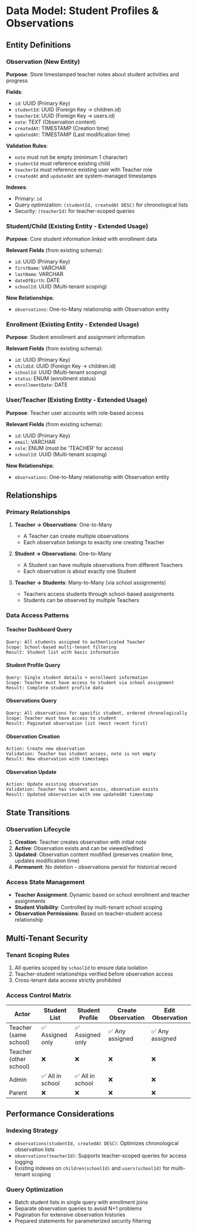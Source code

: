# Data Model: Student Profiles & Observations

## Entity Definitions

### Observation (New Entity)
**Purpose**: Store timestamped teacher notes about student activities and progress

**Fields**:
- `id`: UUID (Primary Key)
- `studentId`: UUID (Foreign Key → children.id)
- `teacherId`: UUID (Foreign Key → users.id)
- `note`: TEXT (Observation content)
- `createdAt`: TIMESTAMP (Creation time)
- `updatedAt`: TIMESTAMP (Last modification time)

**Validation Rules**:
- `note` must not be empty (minimum 1 character)
- `studentId` must reference existing child
- `teacherId` must reference existing user with Teacher role
- `createdAt` and `updatedAt` are system-managed timestamps

**Indexes**:
- Primary: `id`
- Query optimization: `(studentId, createdAt DESC)` for chronological lists
- Security: `(teacherId)` for teacher-scoped queries

### Student/Child (Existing Entity - Extended Usage)
**Purpose**: Core student information linked with enrollment data

**Relevant Fields** (from existing schema):
- `id`: UUID (Primary Key)
- `firstName`: VARCHAR
- `lastName`: VARCHAR  
- `dateOfBirth`: DATE
- `schoolId`: UUID (Multi-tenant scoping)

**New Relationships**:
- `observations`: One-to-Many relationship with Observation entity

### Enrollment (Existing Entity - Extended Usage)
**Purpose**: Student enrollment and assignment information

**Relevant Fields** (from existing schema):
- `id`: UUID (Primary Key)
- `childId`: UUID (Foreign Key → children.id)
- `schoolId`: UUID (Multi-tenant scoping)
- `status`: ENUM (enrollment status)
- `enrollmentDate`: DATE

### User/Teacher (Existing Entity - Extended Usage)
**Purpose**: Teacher user accounts with role-based access

**Relevant Fields** (from existing schema):
- `id`: UUID (Primary Key)
- `email`: VARCHAR
- `role`: ENUM (must be 'TEACHER' for access)
- `schoolId`: UUID (Multi-tenant scoping)

**New Relationships**:
- `observations`: One-to-Many relationship with Observation entity

## Relationships

### Primary Relationships
1. **Teacher → Observations**: One-to-Many
   - A Teacher can create multiple observations
   - Each observation belongs to exactly one creating Teacher

2. **Student → Observations**: One-to-Many  
   - A Student can have multiple observations from different Teachers
   - Each observation is about exactly one Student

3. **Teacher → Students**: Many-to-Many (via school assignments)
   - Teachers access students through school-based assignments
   - Students can be observed by multiple Teachers

### Data Access Patterns

#### Teacher Dashboard Query
```
Query: All students assigned to authenticated Teacher
Scope: School-based multi-tenant filtering
Result: Student list with basic information
```

#### Student Profile Query
```
Query: Single student details + enrollment information
Scope: Teacher must have access to student via school assignment
Result: Complete student profile data
```

#### Observations Query
```
Query: All observations for specific student, ordered chronologically
Scope: Teacher must have access to student
Result: Paginated observation list (most recent first)
```

#### Observation Creation
```
Action: Create new observation
Validation: Teacher has student access, note is not empty
Result: New observation with timestamps
```

#### Observation Update
```
Action: Update existing observation
Validation: Teacher has student access, observation exists
Result: Updated observation with new updatedAt timestamp
```

## State Transitions

### Observation Lifecycle
1. **Creation**: Teacher creates observation with initial note
2. **Active**: Observation exists and can be viewed/edited
3. **Updated**: Observation content modified (preserves creation time, updates modification time)
4. **Permanent**: No deletion - observations persist for historical record

### Access State Management
- **Teacher Assignment**: Dynamic based on school enrollment and teacher assignments
- **Student Visibility**: Controlled by multi-tenant school scoping
- **Observation Permissions**: Based on teacher-student access relationship

## Multi-Tenant Security

### Tenant Scoping Rules
1. All queries scoped by `schoolId` to ensure data isolation
2. Teacher-student relationships verified before observation access
3. Cross-tenant data access strictly prohibited

### Access Control Matrix
| Actor | Student List | Student Profile | Create Observation | Edit Observation |
|-------|-------------|----------------|-------------------|------------------|
| Teacher (same school) | ✅ Assigned only | ✅ Assigned only | ✅ Any assigned | ✅ Any assigned |
| Teacher (other school) | ❌ | ❌ | ❌ | ❌ |
| Admin | ✅ All in school | ✅ All in school | ❌ | ❌ |
| Parent | ❌ | ❌ | ❌ | ❌ |

## Performance Considerations

### Indexing Strategy
- `observations(studentId, createdAt DESC)`: Optimizes chronological observation lists
- `observations(teacherId)`: Supports teacher-scoped queries for access logging
- Existing indexes on `children(schoolId)` and `users(schoolId)` for multi-tenant scoping

### Query Optimization
- Batch student lists in single query with enrollment joins
- Separate observation queries to avoid N+1 problems
- Pagination for extensive observation histories
- Prepared statements for parameterized security filtering